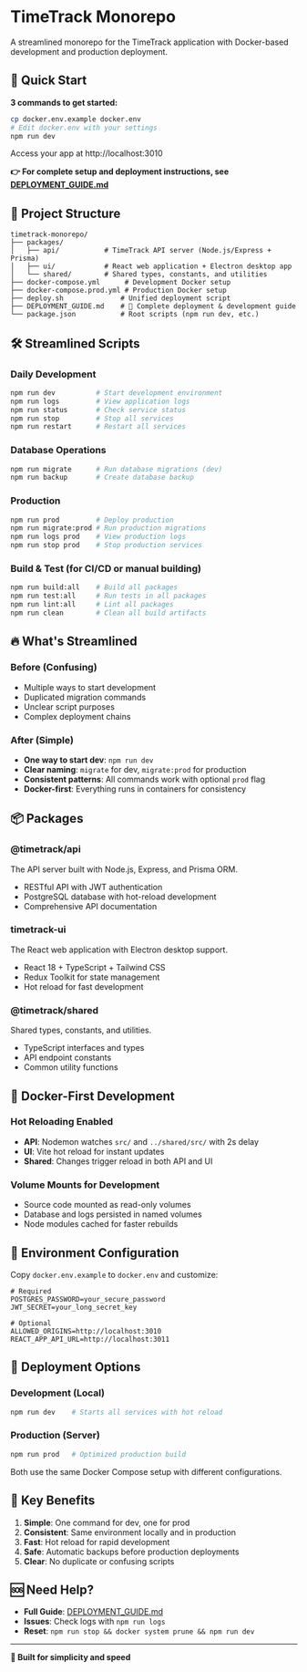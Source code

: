 # TimeTrack Monorepo

A streamlined monorepo for the TimeTrack application with Docker-based development and production deployment.

## 🚀 Quick Start

**3 commands to get started:**
```bash
cp docker.env.example docker.env
# Edit docker.env with your settings
npm run dev
```

Access your app at http://localhost:3010

**👉 For complete setup and deployment instructions, see [DEPLOYMENT_GUIDE.md](./DEPLOYMENT_GUIDE.md)**

## 📁 Project Structure

```
timetrack-monorepo/
├── packages/
│   ├── api/           # TimeTrack API server (Node.js/Express + Prisma)
│   ├── ui/            # React web application + Electron desktop app
│   └── shared/        # Shared types, constants, and utilities
├── docker-compose.yml      # Development Docker setup
├── docker-compose.prod.yml # Production Docker setup
├── deploy.sh              # Unified deployment script
├── DEPLOYMENT_GUIDE.md    # 📖 Complete deployment & development guide
└── package.json           # Root scripts (npm run dev, etc.)
```

## 🛠️ Streamlined Scripts

### Daily Development
```bash
npm run dev          # Start development environment
npm run logs         # View application logs
npm run status       # Check service status
npm run stop         # Stop all services
npm run restart      # Restart all services
```

### Database Operations
```bash
npm run migrate      # Run database migrations (dev)
npm run backup       # Create database backup
```

### Production
```bash
npm run prod         # Deploy production
npm run migrate:prod # Run production migrations
npm run logs prod    # View production logs
npm run stop prod    # Stop production services
```

### Build & Test (for CI/CD or manual building)
```bash
npm run build:all    # Build all packages
npm run test:all     # Run tests in all packages
npm run lint:all     # Lint all packages
npm run clean        # Clean all build artifacts
```

## 🔥 What's Streamlined

### Before (Confusing)
- Multiple ways to start development
- Duplicated migration commands
- Unclear script purposes
- Complex deployment chains

### After (Simple)
- **One way to start dev**: `npm run dev`
- **Clear naming**: `migrate` for dev, `migrate:prod` for production
- **Consistent patterns**: All commands work with optional `prod` flag
- **Docker-first**: Everything runs in containers for consistency

## 📦 Packages

### @timetrack/api
The API server built with Node.js, Express, and Prisma ORM.
- RESTful API with JWT authentication
- PostgreSQL database with hot-reload development
- Comprehensive API documentation

### timetrack-ui
The React web application with Electron desktop support.
- React 18 + TypeScript + Tailwind CSS
- Redux Toolkit for state management
- Hot reload for fast development

### @timetrack/shared
Shared types, constants, and utilities.
- TypeScript interfaces and types
- API endpoint constants
- Common utility functions

## 🐳 Docker-First Development

### Hot Reloading Enabled
- **API**: Nodemon watches `src/` and `../shared/src/` with 2s delay
- **UI**: Vite hot reload for instant updates
- **Shared**: Changes trigger reload in both API and UI

### Volume Mounts for Development
- Source code mounted as read-only volumes
- Database and logs persisted in named volumes
- Node modules cached for faster rebuilds

## 🔧 Environment Configuration

Copy `docker.env.example` to `docker.env` and customize:

```env
# Required
POSTGRES_PASSWORD=your_secure_password
JWT_SECRET=your_long_secret_key

# Optional
ALLOWED_ORIGINS=http://localhost:3010
REACT_APP_API_URL=http://localhost:3011
```

## 🚀 Deployment Options

### Development (Local)
```bash
npm run dev    # Starts all services with hot reload
```

### Production (Server)
```bash
npm run prod   # Optimized production build
```

Both use the same Docker Compose setup with different configurations.

## 🎯 Key Benefits

1. **Simple**: One command for dev, one for prod
2. **Consistent**: Same environment locally and in production
3. **Fast**: Hot reload for rapid development
4. **Safe**: Automatic backups before production deployments
5. **Clear**: No duplicate or confusing scripts

## 🆘 Need Help?

- **Full Guide**: [DEPLOYMENT_GUIDE.md](./DEPLOYMENT_GUIDE.md)
- **Issues**: Check logs with `npm run logs`
- **Reset**: `npm run stop && docker system prune && npm run dev`

---

**🚀 Built for simplicity and speed**

